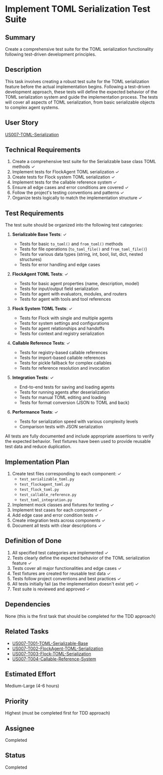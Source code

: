 # Implement TOML Serialization Test Suite

## Summary

Create a comprehensive test suite for the TOML serialization functionality following test-driven development principles.

## Description

This task involves creating a robust test suite for the TOML serialization feature before the actual implementation begins. Following a test-driven development approach, these tests will define the expected behavior of the TOML serialization system and guide the implementation process. The tests will cover all aspects of TOML serialization, from basic serializable objects to complex agent systems.

## User Story

[US007-TOML-Serialization](.project/userstories/US007-TOML-Serialization.md)

## Technical Requirements

1. Create a comprehensive test suite for the Serializable base class TOML methods ✓
2. Implement tests for FlockAgent TOML serialization ✓
3. Create tests for Flock system TOML serialization ✓
4. Implement tests for the callable reference system ✓
5. Ensure all edge cases and error conditions are covered ✓
6. Follow the project's testing conventions and patterns ✓
7. Organize tests logically to match the implementation structure ✓

## Test Requirements

The test suite should be organized into the following test categories:

1. **Serializable Base Tests**: ✓
   - Tests for basic `to_toml()` and `from_toml()` methods
   - Tests for file operations (`to_toml_file()` and `from_toml_file()`)
   - Tests for various data types (string, int, bool, list, dict, nested structures)
   - Tests for error handling and edge cases

2. **FlockAgent TOML Tests**: ✓
   - Tests for basic agent properties (name, description, model)
   - Tests for input/output field serialization
   - Tests for agent with evaluators, modules, and routers
   - Tests for agent with tools and tool references

3. **Flock System TOML Tests**: ✓
   - Tests for Flock with single and multiple agents
   - Tests for system settings and configurations
   - Tests for agent relationships and handoffs
   - Tests for context and registry serialization

4. **Callable Reference Tests**: ✓
   - Tests for registry-based callable references
   - Tests for import-based callable references
   - Tests for pickle fallback for complex callables
   - Tests for reference resolution and invocation

5. **Integration Tests**: ✓
   - End-to-end tests for saving and loading agents
   - Tests for running agents after deserialization
   - Tests for manual TOML editing and loading
   - Tests for format conversion (JSON to TOML and back)

6. **Performance Tests**: ✓
   - Tests for serialization speed with various complexity levels
   - Comparison tests with JSON serialization

All tests are fully documented and include appropriate assertions to verify the expected behavior. Test fixtures have been used to provide reusable test data and reduce duplication.

## Implementation Plan

1. Create test files corresponding to each component: ✓
   - `test_serializable_toml.py`
   - `test_flockagent_toml.py`
   - `test_flock_toml.py`
   - `test_callable_reference.py`
   - `test_toml_integration.py`
2. Implement mock classes and fixtures for testing ✓
3. Implement test cases for each component ✓
4. Add edge case and error condition tests ✓
5. Create integration tests across components ✓
6. Document all tests with clear descriptions ✓

## Definition of Done

1. All specified test categories are implemented ✓
2. Tests clearly define the expected behavior of the TOML serialization feature ✓
3. Tests cover all major functionalities and edge cases ✓
4. Test fixtures are created for reusable test data ✓
5. Tests follow project conventions and best practices ✓
6. All tests initially fail (as the implementation doesn't exist yet) ✓
7. Test suite is reviewed and approved ✓

## Dependencies

None (this is the first task that should be completed for the TDD approach)

## Related Tasks

- [US007-T001-TOML-Serializable-Base](.project/tasks/US007-T001-TOML-Serializable-Base.md)
- [US007-T002-FlockAgent-TOML-Serialization](.project/tasks/US007-T002-FlockAgent-TOML-Serialization.md)
- [US007-T003-Flock-TOML-Serialization](.project/tasks/US007-T003-Flock-TOML-Serialization.md)
- [US007-T004-Callable-Reference-System](.project/tasks/US007-T004-Callable-Reference-System.md)

## Estimated Effort

Medium-Large (4-6 hours)

## Priority

Highest (must be completed first for TDD approach)

## Assignee

Completed

## Status

Completed
